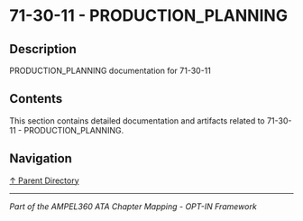# 71-30-11 - PRODUCTION_PLANNING

## Description

PRODUCTION_PLANNING documentation for 71-30-11

## Contents

This section contains detailed documentation and artifacts related to 71-30-11 - PRODUCTION_PLANNING.

## Navigation

[↑ Parent Directory](../README.md)

---

*Part of the AMPEL360 ATA Chapter Mapping - OPT-IN Framework*

